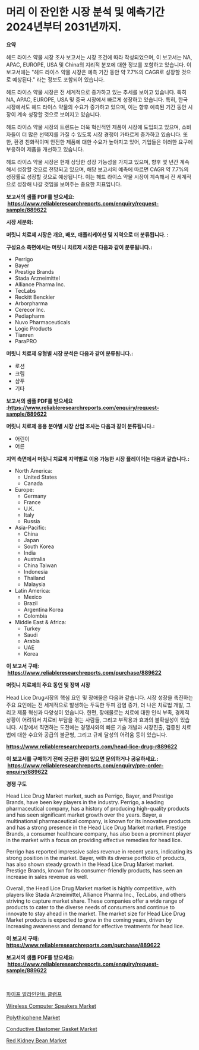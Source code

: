 <p><h1>머리 이 잔인한 시장 분석 및 예측기간 2024년부터 2031년까지.</h1></p><p><strong>요약</strong></p>
<p><p>헤드 라이스 약물 시장 조사 보고서는 시장 조건에 따라 작성되었으며, 이 보고서는 NA, APAC, EUROPE, USA 및 China의 지리적 분포에 대한 정보를 포함하고 있습니다. 이 보고서에는 "헤드 라이스 약물 시장은 예측 기간 동안 약 7.7%의 CAGR로 성장할 것으로 예상된다." 라는 정보도 포함되어 있습니다.</p><p>헤드 라이스 약물 시장은 전 세계적으로 증가하고 있는 추세를 보이고 있습니다. 특히 NA, APAC, EUROPE, USA 및 중국 시장에서 빠르게 성장하고 있습니다. 특히, 한국 시장에서도 헤드 라이스 약물의 수요가 증가하고 있으며, 이는 향후 예측된 기간 동안 시장이 계속 성장할 것으로 보여지고 있습니다.</p><p>헤드 라이스 약물 시장의 트렌드는 더욱 혁신적인 제품이 시장에 도입되고 있으며, 소비자들이 더 많은 선택지를 가질 수 있도록 시장 경쟁이 가파르게 증가하고 있습니다. 또한, 환경 친화적이며 안전한 제품에 대한 수요가 높아지고 있어, 기업들은 이러한 요구에 부응하여 제품을 개선하고 있습니다.</p><p>헤드 라이스 약물 시장은 현재 상당한 성장 가능성을 가지고 있으며, 향후 몇 년간 계속해서 성장할 것으로 전망되고 있으며, 해당 보고서의 예측에 따르면 CAGR 약 7.7%의 성장률로 성장할 것으로 예상됩니다. 이는 헤드 라이스 약물 시장이 계속해서 전 세계적으로 성장해 나갈 것임을 보여주는 중요한 지표입니다.</p></p>
<p><strong>보고서의 샘플 PDF를 받으세요: &nbsp;<a href="https://www.reliableresearchreports.com/enquiry/request-sample/889622">https://www.reliableresearchreports.com/enquiry/request-sample/889622</a></strong></p>
<p><strong>시장 세분화:</strong></p>
<p><strong> 머릿니 치료제 시장은 개요, 배포, 애플리케이션 및 지역으로 더 분류됩니다. :</strong></p>
<p><strong>구성요소 측면에서는 머릿니 치료제 시장은 다음과 같이 분류됩니다.:</strong></p>
<p><ul><li>Perrigo</li><li>Bayer</li><li>Prestige Brands</li><li>Stada Arzneimittel</li><li>Alliance Pharma Inc.</li><li>TecLabs</li><li>Reckitt Benckier</li><li>Arborpharma</li><li>Cerecor Inc.</li><li>Pediapharm</li><li>Nuvo Pharmaceuticals</li><li>Logic Products</li><li>Tianren</li><li>ParaPRO</li></ul></p>
<p><strong> 머릿니 치료제 유형별 시장 분석은 다음과 같이 분류됩니다.:</strong></p>
<p><ul><li>로션</li><li>크림</li><li>샴푸</li><li>기타</li></ul></p>
<p><strong>보고서의 샘플 PDF를 받으세요 :<a href="https://www.reliableresearchreports.com/enquiry/request-sample/889622">https://www.reliableresearchreports.com/enquiry/request-sample/889622</a></strong></p>
<p><strong> 머릿니 치료제 응용 분야별 시장 산업 조사는 다음과 같이 분류됩니다.:</strong></p>
<p><ul><li>어린이</li><li>어른</li></ul></p>
<p><strong>지역 측면에서 머릿니 치료제 지역별로 이용 가능한 시장 플레이어는 다음과 같습니다.:</strong></p>
<p><ul>
    <li>
        North America:
        <ul>
            <li>United States</li>
            <li>Canada</li>
        </ul>
    </li>
    <li>
        Europe:
        <ul>
            <li>Germany</li>
            <li>France</li>
            <li>U.K.</li>
            <li>Italy</li>
            <li>Russia</li>
        </ul>
    </li>
    <li>
        Asia-Pacific:
        <ul>
            <li>China</li>
            <li>Japan</li>
            <li>South Korea</li>
            <li>India</li>
            <li>Australia</li>
            <li>China Taiwan</li>
            <li>Indonesia</li>
            <li>Thailand</li>
            <li>Malaysia</li>
        </ul>
    </li>
    <li>
        Latin America:
        <ul>
            <li>Mexico</li>
            <li>Brazil</li>
            <li>Argentina Korea</li>
            <li>Colombia</li>
        </ul>
    </li>
    <li>
        Middle East & Africa:
        <ul>
            <li>Turkey</li>
            <li>Saudi</li>
            <li>Arabia</li>
            <li>UAE</li>
            <li>Korea</li>
        </ul>
    </li>
    </ul></p>
<p><strong>이 보고서 구매: &nbsp;<a href="https://www.reliableresearchreports.com/purchase/889622">https://www.reliableresearchreports.com/purchase/889622</a></strong></p>
<p><strong>머릿니 치료제의 주요 동인 및 장벽 시장</strong></p>
<p><p>Head Lice Drug시장의 핵심 요인 및 장애물은 다음과 같습니다. 시장 성장을 촉진하는 주요 요인에는 전 세계적으로 발생하는 두둑한 두피 감염 증가, 더 나은 치료법 개발, 그리고 제품 혁신과 다양성이 있습니다. 한편, 장애물로는 치료에 대한 인식 부족, 경제적 상황이 어려워서 치료비 부담을 겪는 사람들, 그리고 부작용과 효과의 불확실성이 있습니다. 시장에서 직면하는 도전에는 경쟁사와의 빠른 기술 개발과 시장진출, 검증된 치료법에 대한 수요와 공급의 불균형, 그리고 규제 달성의 어려움 등이 있습니다.</p></p>
<p><strong><a href="https://www.reliableresearchreports.com/head-lice-drug-r889622">https://www.reliableresearchreports.com/head-lice-drug-r889622</a></strong></p>
<p><strong>이 보고서를 구매하기 전에 궁금한 점이 있으면 문의하거나 공유하세요.: &nbsp;<a href="https://www.reliableresearchreports.com/enquiry/pre-order-enquiry/889622">https://www.reliableresearchreports.com/enquiry/pre-order-enquiry/889622</a></strong></p>
<p><strong>경쟁 구도</strong></p>
<p><p>Head Lice Drug Market market, such as Perrigo, Bayer, and Prestige Brands, have been key players in the industry. Perrigo, a leading pharmaceutical company, has a history of producing high-quality products and has seen significant market growth over the years. Bayer, a multinational pharmaceutical company, is known for its innovative products and has a strong presence in the Head Lice Drug Market market. Prestige Brands, a consumer healthcare company, has also been a prominent player in the market with a focus on providing effective remedies for head lice.</p><p>Perrigo has reported impressive sales revenue in recent years, indicating its strong position in the market. Bayer, with its diverse portfolio of products, has also shown steady growth in the Head Lice Drug Market market. Prestige Brands, known for its consumer-friendly products, has seen an increase in sales revenue as well.</p><p>Overall, the Head Lice Drug Market market is highly competitive, with players like Stada Arzneimittel, Alliance Pharma Inc., TecLabs, and others striving to capture market share. These companies offer a wide range of products to cater to the diverse needs of consumers and continue to innovate to stay ahead in the market. The market size for Head Lice Drug Market products is expected to grow in the coming years, driven by increasing awareness and demand for effective treatments for head lice.</p></p>
<p><strong>이 보고서 구매: &nbsp; <a href="https://www.reliableresearchreports.com/purchase/889622">https://www.reliableresearchreports.com/purchase/889622</a></strong></p>
<p><strong>보고서의 샘플 PDF를 받으세요: &nbsp;<a href="https://www.reliableresearchreports.com/enquiry/request-sample/889622">https://www.reliableresearchreports.com/enquiry/request-sample/889622</a></strong><strong></strong></p>
<p>&nbsp;</p>
<p><p><a href="https://medium.com/@stanleylyittle554467/%ED%8C%8C%EC%9D%B4%ED%94%84-%EC%A0%95%EB%A0%AC-%ED%81%B4%EB%9E%A8%ED%94%84-%EC%8B%9C%EC%9E%A5-%EB%8F%99%ED%96%A5-%EB%B0%8F-%EC%8B%9C%EC%9E%A5-%EB%B6%84%EC%84%9D%EC%9D%80-2024%EB%85%84%EB%B6%80%ED%84%B0-2031%EB%85%84%EA%B9%8C%EC%A7%80-%EC%98%88%EC%B8%A1%EB%90%98%EC%97%88%EC%8A%B5%EB%8B%88%EB%8B%A4-af2f520cde11">파이프 얼라인먼트 클램프</a></p><p><a href="https://www.linkedin.com/pulse/wireless-computer-speakers-market-trends-forecast-competitive-uk1ke?trackingId=6MFmEEYjWIfU3IZLEfURQw%3D%3D">Wireless Computer Speakers Market</a></p><p><a href="https://issuu.com/reportprime-2/docs/polythiophene-market-size-2030.pptx">Polythiophene Market</a></p><p><a href="https://issuu.com/reportprime-2/docs/conductive-elastomer-gasket-market-size-2030.pptx">Conductive Elastomer Gasket Market</a></p><p><a href="https://www.linkedin.com/pulse/red-kidney-bean-market-comprehensive-assessment-type-st6ee?trackingId=dsk0VgrYOtjeLDC92dgJ2g%3D%3D">Red Kidney Bean Market</a></p></p>